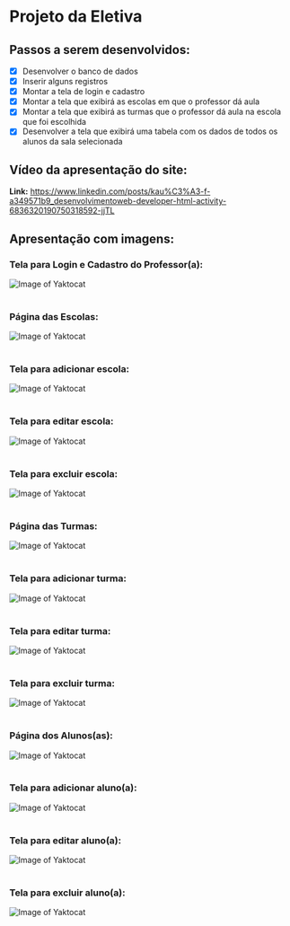 # Projeto da Eletiva
## Passos a serem desenvolvidos:
- [x] Desenvolver o banco de dados
- [x] Inserir alguns registros
- [x] Montar a tela de login e cadastro
- [x] Montar a tela que exibirá as escolas em que o professor dá aula
- [x] Montar a tela que exibirá as turmas que o professor dá aula na escola que foi escolhida
- [x] Desenvolver a tela que exibirá uma tabela com os dados de todos os alunos da sala selecionada

## Vídeo da apresentação do site:
__Link:__ https://www.linkedin.com/posts/kau%C3%A3-f-a349571b9_desenvolvimentoweb-developer-html-activity-6836320190750318592-jjTL

## Apresentação com imagens:
### Tela para Login e Cadastro do Professor(a):
![Image of Yaktocat](https://github.com/Kaua-Felipe/projeto-eletiva/blob/master/resources/login-e-cadastro.png)
<br/><br/>

### Página das Escolas:
![Image of Yaktocat](https://github.com/Kaua-Felipe/projeto-eletiva/blob/master/resources/escolas.png)
<br/><br/>
### Tela para adicionar escola:
![Image of Yaktocat](https://github.com/Kaua-Felipe/projeto-eletiva/blob/master/resources/adicionar-escolas.png)
<br/><br/>
### Tela para editar escola:
![Image of Yaktocat](https://github.com/Kaua-Felipe/projeto-eletiva/blob/master/resources/edicao-escolas.png)
<br/><br/>
### Tela para excluir escola:
![Image of Yaktocat](https://github.com/Kaua-Felipe/projeto-eletiva/blob/master/resources/exclusao-escolas.png)
<br/><br/>

### Página das Turmas:
![Image of Yaktocat](https://github.com/Kaua-Felipe/projeto-eletiva/blob/master/resources/turmas.png)
<br/><br/>
### Tela para adicionar turma:
![Image of Yaktocat](https://github.com/Kaua-Felipe/projeto-eletiva/blob/master/resources/adicionar-turmas.png)
<br/><br/>
### Tela para editar turma:
![Image of Yaktocat](https://github.com/Kaua-Felipe/projeto-eletiva/blob/master/resources/edicao-turmas.png)
<br/><br/>
### Tela para excluir turma:
![Image of Yaktocat](https://github.com/Kaua-Felipe/projeto-eletiva/blob/master/resources/exclusao-turmas.png)
<br/><br/>

### Página dos Alunos(as):
![Image of Yaktocat](https://github.com/Kaua-Felipe/projeto-eletiva/blob/master/resources/alunos.png)
<br/><br/>
### Tela para adicionar aluno(a):
![Image of Yaktocat](https://github.com/Kaua-Felipe/projeto-eletiva/blob/master/resources/adicionar-alunos.png)
<br/><br/>
### Tela para editar aluno(a):
![Image of Yaktocat](https://github.com/Kaua-Felipe/projeto-eletiva/blob/master/resources/edicao-alunos.png)
<br/><br/>
### Tela para excluir aluno(a):
![Image of Yaktocat](https://github.com/Kaua-Felipe/projeto-eletiva/blob/master/resources/exclusao-alunos.png)
